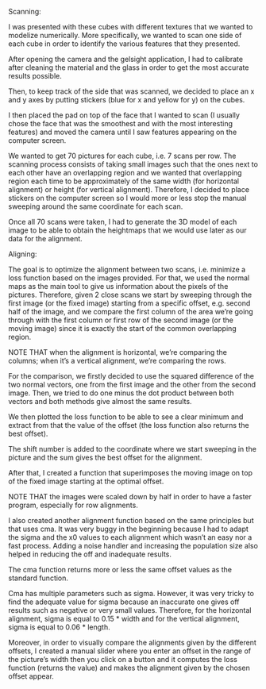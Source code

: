 Scanning:

I was presented with these cubes with different textures that we wanted to modelize numerically. More specifically, we wanted to scan one side of each cube in order to identify the various features that they presented.

After opening the camera and the gelsight application, I had to calibrate after cleaning the material and the glass in order to get the most accurate results possible.

Then, to keep track of the side that was scanned, we decided to place an x and y axes by putting stickers (blue for x and yellow for y) on the cubes.

I then placed the pad on top of the face that I wanted to scan (I usually chose the face that was the smoothest and with the most interesting features) and moved the camera until I saw features appearing on the computer screen.

We wanted to get 70 pictures for each cube, i.e. 7 scans per row. The scanning process consists of taking small images such that the ones next to each other have an overlapping region and we wanted that overlapping region each time to be approximately of the same width (for horizontal alignment) or height (for vertical alignment). Therefore, I decided to place stickers on the computer screen so I would more or less stop the manual sweeping around the same coordinate for each scan.

Once all 70 scans were taken, I had to generate the 3D model of each image to be able to obtain the heightmaps that we would use later as our data for the alignment.

Aligning:

The goal is to optimize the alignment between two scans, i.e. minimize a loss function based on the images provided. For that, we used the normal maps as the main tool to give us information about the pixels of the pictures. Therefore, given 2 close scans we start by sweeping through the first image (or the fixed image) starting from a specific offset, e.g. second half of the image, and we compare the first column of the area we’re going through with the first column or first row of the second image (or the moving image) since it is exactly the start of the common overlapping region.

NOTE THAT when the alignment is horizontal, we’re comparing the columns; when it’s a vertical alignment, we’re comparing the rows.

For the comparison, we firstly decided to use the squared difference of the two normal vectors, one from the first image and the other from the second image. Then, we tried to do one minus the dot product between both vectors and both methods give almost the same results.

We then plotted the loss function to be able to see a clear minimum and extract from that the value of the offset (the loss function also returns the best offset).

The shift number is added to the coordinate where we start sweeping in the picture and the sum gives the best offset for the alignment.

After that, I created a function that superimposes the moving image on top of the fixed image starting at the optimal offset.

NOTE THAT the images were scaled down by half in order to have a faster program, especially for row alignments.

I also created another alignment function based on the same principles but that uses cma. It was very buggy in the beginning because I had to adapt the sigma and the x0 values to each alignment which wasn’t an easy nor a fast process. Adding a noise handler and increasing the population size also helped in reducing the off and inadequate results.

The cma function returns more or less the same offset values as the standard function.

Cma has multiple parameters such as sigma. However, it was very tricky to find the adequate value for sigma because an inaccurate one gives off results such as negative or very small values. Therefore, for the horizontal alignment, sigma is equal to 0.15 * width and for the vertical alignment, sigma is equal to 0.06 * length.

Moreover, in order to visually compare the alignments given by the different offsets, I created a manual slider where you enter an offset in the range of the picture’s width then you click on a button and it computes the loss function (returns the value) and makes the alignment given by the chosen offset appear.

